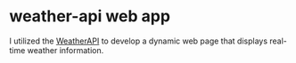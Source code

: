 # weather-api web app

I utilized the <a href="https://www.weatherapi.com/docs/" target="_blank">WeatherAPI</a> to develop a dynamic web page that displays real-time weather information.
